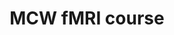 ---
title: "MCW fMRI course"
project_id: 
conference_id: ""
presenters:
   - peter_bandettini
summary: "<p>MCW fMRI course, Milwaukee, WI</p>"
file: /assets/presentations/T177.ppt
filename: T177.ppt
layout: presentation
---
